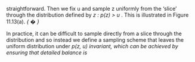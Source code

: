 straightforward. Then we fix u and sample z uniformly from the ‘slice’ through the
distribution defined by _z :_ _p(z) > u_ . This is illustrated in Figure 11.13(a).
_{_ � _}_

In practice, it can be difficult to sample directly from a slice through the distribution and so instead we define a sampling scheme that leaves the uniform distribution
under _p(z, u) invariant, which can be achieved by ensuring that detailed balance is_